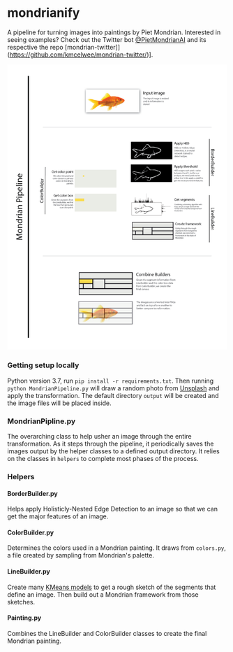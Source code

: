 # mondrianify
A pipeline for turning images into paintings by Piet Mondrian. Interested in seeing examples? Check out the Twitter bot [@PietMondrianAI](https://twitter.com/PietMondrianAI) and its respective the repo [mondrian-twitter]](https://github.com/kmcelwee/mondrian-twitter/)].

![Mondrianify flowchart](flowchart.png)

### Getting setup locally
Python version 3.7, run `pip install -r requirements.txt`. Then running `python MondrianPipeline.py` will draw a random photo from [Unsplash](https://unsplash.com/developers) and apply the transformation. The default directory `output` will be created and the image files will be placed inside.

### MondrianPipline.py
The overarching class to help usher an image through the entire transformation. As it steps through the pipeline, it periodically saves the images output by the helper classes to a defined output directory. It relies on the classes in `helpers` to complete most phases of the process.

### Helpers
#### BorderBuilder.py
Helps apply Holisticly-Nested Edge Detection to an image so that we can get the major features of an image.

#### ColorBuilder.py
Determines the colors used in a Mondrian painting. It draws from `colors.py`, a file created by sampling from Mondrian's palette.

#### LineBuilder.py
Create many [KMeans models](https://stanford.edu/~cpiech/cs221/handouts/kmeans.html) to get a rough sketch of the segments that define an image. Then build out a Mondrian framework from those sketches.

#### Painting.py
Combines the LineBuilder and ColorBuilder classes to create the final Mondrian painting.